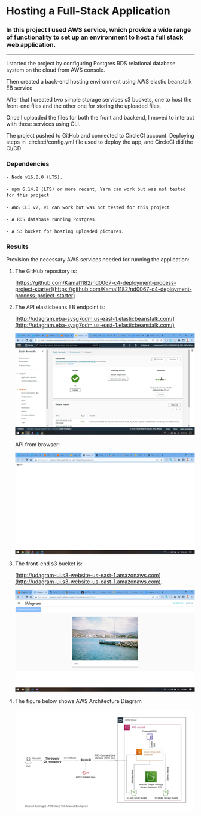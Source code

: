 # Hosting a Full-Stack Application

### In this project I used AWS service, which provide a wide range of functionality to set up an environment to host a full stack web application.

---

I started the project by configuring Postgres RDS relational database system on the cloud from AWS console.

Then created a back-end hosting environment using AWS elastic beanstalk EB service

After that I created two simple storage services s3 buckets, one to host the front-end files and the other one for storing the uploaded files.

Once I uploaded the files for both the front and backend, I moved to interact with those services using CLI.

The project pushed to GitHub and connected to CircleCI account. Deploying steps in .circleci/config.yml file used to deploy the app, and CircleCI did the CI/CD

### Dependencies

```
- Node v16.0.0 (LTS).

- npm 6.14.8 (LTS) or more recent, Yarn can work but was not tested for this project

- AWS CLI v2, v1 can work but was not tested for this project

- A RDS database running Postgres.

- A S3 bucket for hosting uploaded pictures.

```

### Results

Provision the necessary AWS services needed for running the application:

1. The GitHub repository is:

   [https://github.com/Kamal1182/nd0067-c4-deployment-process-project-starter](https://github.com/Kamal1182/nd0067-c4-deployment-process-project-starter)

2. The API elasticbeans EB endpoint is:

   [http://udagram.eba-sysg7cdm.us-east-1.elasticbeanstalk.com/](http://udagram.eba-sysg7cdm.us-east-1.elasticbeanstalk.com/)

   ![EB environment](https://github.com/Kamal1182/nd0067-c4-deployment-process-project-starter/blob/master/env-3.jpg?raw=true)

   API from browser: 

   ![backend_running_from_eb](https://github.com/Kamal1182/nd0067-c4-deployment-process-project-starter/blob/master/backend_running_from_eb.jpg?raw=true)


3. The front-end s3 bucket is: 

   [http://udagram-ui.s3-website-us-east-1.amazonaws.com](http://udagram-ui.s3-website-us-east-1.amazonaws.com).

   ![s3udagrm-ui](https://github.com/Kamal1182/nd0067-c4-deployment-process-project-starter/blob/master/s3udagrm-ui.jpg?raw=true)

4. The figure below shows AWS Architecture Diagram

   ![Architecture Diagram](https://github.com/Kamal1182/nd0067-c4-deployment-process-project-starter/blob/master/ArchitectureDiagram.jpg?raw=true)